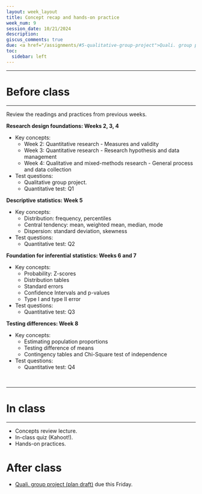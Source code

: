 ```yaml
---
layout: week_layout
title: Concept recap and hands-on practice
week_num: 9
session_date: 10/21/2024
description:
giscus_comments: true
due: <a href="/assignments/#5-qualitative-group-project">Quali. group project (plan draft)</a>
toc:
  sidebar: left
---
```


---
# Before class
---

Review the readings and practices from previous weeks.

**Research design foundations: Weeks 2, 3, 4**

- Key concepts:
  - Week 2: Quantitative research - Measures and validity
  - Week 3: Quantitative research - Research hypothesis and data management	
  - Week 4: Qualitative and mixed-methods research - General process and data collection
- Test questions: 
  - Qualitative group project.
  - Quantitative test: Q1

**Descriptive statistics: Week 5**

- Key concepts:
  - Distribution: frequency, percentiles
  - Central tendency: mean, weighted mean, median, mode
  - Dispersion: standard deviation, skewness
- Test questions: 
  - Quantitative test: Q2

**Foundation for inferential statistics: Weeks 6 and 7**

- Key concepts:
  - Probability: Z-scores
  - Distribution tables
  - Standard errors
  - Confidence Intervals and p-values
  - Type I and type II error
- Test questions: 
  - Quantitative test: Q3

**Testing differences: Week 8**

- Key concepts:
  - Estimating population proportions
  - Testing difference of means
  - Contingency tables and Chi-Square test of independence
- Test questions: 
  - Quantitative test: Q4

<br>

---
# In class
---

- Concepts review lecture.
- In-class quiz (Kahoot!).
- Hands-on practices.

# After class

- <a href="/assignments/#5-qualitative-group-project">Quali. group project (plan draft)</a> due this Friday.
